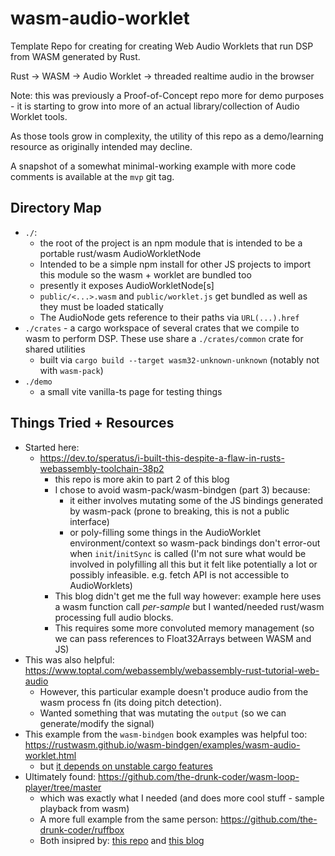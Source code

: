 # wasm-audio-worklet

Template Repo for creating for creating Web Audio Worklets that run DSP from
WASM generated by Rust.

Rust -> WASM -> Audio Worklet -> threaded realtime audio in the browser

Note: this was previously a Proof-of-Concept repo more for demo purposes - it is
starting to grow into more of an actual library/collection of Audio Worklet
tools.

As those tools grow in complexity, the utility of this repo as a demo/learning
resource as originally intended may decline.

A snapshot of a somewhat minimal-working example with more code comments is
available at the `mvp` git tag.

## Directory Map

- `./`:
    - the root of the project is an npm module that is intended to be a portable
      rust/wasm AudioWorkletNode
    - Intended to be a simple npm install for other JS projects to import this
      module so the wasm + worklet are bundled too
    - presently it exposes AudioWorkletNode[s]
    - `public/<...>.wasm` and `public/worklet.js` get bundled as well as
      they must be loaded statically
    - The AudioNode gets reference to their paths via `URL(...).href`
- `./crates` - a cargo workspace of several crates that we compile to wasm to
    perform DSP. These use share a `./crates/common` crate for shared utilities
    - built via `cargo build --target wasm32-unknown-unknown` (notably not with
      `wasm-pack`)
- `./demo`
    - a small vite vanilla-ts page for testing things

## Things Tried + Resources

- Started here:
    - https://dev.to/speratus/i-built-this-despite-a-flaw-in-rusts-webassembly-toolchain-38p2
        - this repo is more akin to part 2 of this blog
        - I chose to avoid wasm-pack/wasm-bindgen (part 3) because:
            - it either involves mutating some of the JS bindings generated by
            wasm-pack (prone to breaking, this is not a public interface)
            - or poly-filling some things in the AudioWorklet environment/context
            so wasm-pack bindings don't error-out when `init`/`initSync` is called
            (I'm not sure what would be involved in polyfilling all this but it
            felt like potentially a lot or possibly infeasible. e.g. fetch API is
            not accessible to AudioWorklets)
        - This blog didn't get me the full way however: example here uses a wasm
        function call _per-sample_ but I wanted/needed rust/wasm processing full
        audio blocks.
        - This requires some more convoluted memory management (so we can pass
        references to Float32Arrays between WASM and JS)
- This was also helpful: https://www.toptal.com/webassembly/webassembly-rust-tutorial-web-audio
    - However, this particular example doesn't produce audio from the wasm 
      process fn (its doing pitch detection).
    - Wanted something that was mutating the `output` (so we can generate/modify
      the signal)
- This example from the `wasm-bindgen` book examples was helpful too: https://rustwasm.github.io/wasm-bindgen/examples/wasm-audio-worklet.html
  - but [it depends on unstable cargo features](https://github.com/rustwasm/wasm-bindgen/blob/main/examples/wasm-audio-worklet/build.py#L10-L11)
- Ultimately found: https://github.com/the-drunk-coder/wasm-loop-player/tree/master
  - which was exactly what I needed (and does more cool stuff - sample playback
    from wasm)
  - A more full example from the same person: https://github.com/the-drunk-coder/ruffbox
  - Both insipred by: [this repo](https://github.com/reprimande/wasm-audioworklet-synth) and [this blog](https://qiita.com/reprimande/items/5c078e5a7f9f52d2091c)
